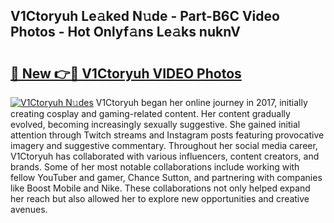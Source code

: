 ## V1Ctoryuh Le𝚊ked N𝚞de - Part-B6C Video Photos - Hot Onlyf𝚊ns Le𝚊ks nuknV

# <h2><a href="http://ab15225.deff.icu/?id=V1Ctoryuh">🔗 New 👉🔴 V1Ctoryuh VIDEO Photos</a></h2>

[![V1Ctoryuh N𝚞des](https://i.imgur.com/rIISA9y.gif)](http://ab15225.deff.icu/?id=V1Ctoryuh)
V1Ctoryuh began her online journey in 2017, initially creating cosplay and gaming-related content. Her content gradually evolved, becoming increasingly sexually suggestive. She gained initial attention through Twitch streams and Instagram posts featuring provocative imagery and suggestive commentary. Throughout her social media career, V1Ctoryuh has collaborated with various influencers, content creators, and brands. Some of her most notable collaborations include working with fellow YouTuber and gamer, Chance Sutton, and partnering with companies like Boost Mobile and Nike. These collaborations not only helped expand her reach but also allowed her to explore new opportunities and creative avenues.
